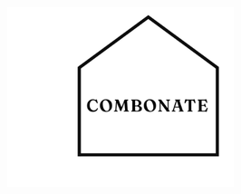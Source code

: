 <p align="center"><a href="https://Combonate.php" target="_blank"><img src="https://raw.githubusercontent.com/OlyaLazareva/Combonate/main/image/logo.png" width="400"></a></p>
